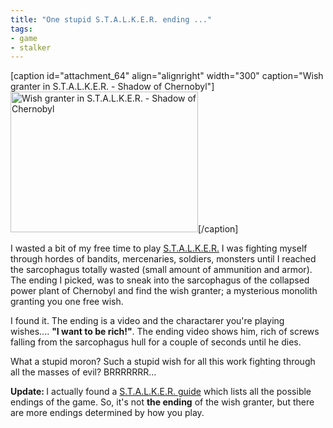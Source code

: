 ```yaml
---
title: "One stupid S.T.A.L.K.E.R. ending ..."
tags: 
- game
- stalker
---
```


[caption id="attachment_64" align="alignright" width="300" caption="Wish granter in S.T.A.L.K.E.R. - Shadow of Chernobyl"]<a href="http://romanofskiat.wordpress.com/wp-content/uploads/2008/09/ss_roman_09-14-08_11-45-31_l12u_sarcofag.jpg"><img class="size-medium wp-image-64" title="Wish granter in S.T.A.L.K.E.R. - Shadow of Chernobyl" src="http://romanofskiat.wordpress.com/wp-content/uploads/2008/09/ss_roman_09-14-08_11-45-31_l12u_sarcofag.jpg?w=300" alt="Wish granter in S.T.A.L.K.E.R. - Shadow of Chernobyl" width="300" height="225" /></a>[/caption]

I wasted a bit of my free time to play <a href="http://en.wikipedia.org/wiki/S.T.A.L.K.E.R.:_Shadow_of_Chernobyl" target="_self">S.T.A.L.K.E.R.</a> I was fighting myself through hordes of bandits, mercenaries, soldiers, monsters until I reached the sarcophagus totally wasted (small amount of ammunition and armor). The ending I picked, was to sneak into the sarcophagus of the collapsed power plant of Chernobyl and find the wish granter; a mysterious monolith granting you one free wish.

I found it. The ending is a video and the charactarer you're playing wishes.... <strong>"I want to be rich!"</strong>. The ending video shows him, rich of screws falling from the sarcophagus hull for a couple of seconds until he dies.

What a stupid moron? Such a stupid wish for all this work fighting through all the masses of evil? BRRRRRRR...

<strong>Update: </strong>I actually found a <a href="http://uk.guides.ign.com/guides/480467/page_16.html" target="_self">S.T.A.L.K.E.R. guide</a> which lists all the possible endings of the game. So, it's not <strong>the ending</strong> of the wish granter, but there are more endings determined by how you play.